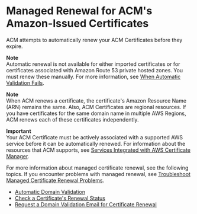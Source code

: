 # Managed Renewal for ACM's Amazon\-Issued Certificates<a name="managed-renewal"></a>

ACM attempts to automatically renew your ACM Certificates before they expire\.

**Note**  
 Automatic renewal is not available for either imported certificates or for certificates associated with Amazon Route 53 private hosted zones\. You must renew these manually\. For more information, see [When Automatic Validation Fails](how-domain-validation-works.md#how-manual-domain-validation-works)\. 

**Note**  
When ACM renews a certificate, the certificate's Amazon Resource Name \(ARN\) remains the same\. Also, ACM Certificates are regional resources\. If you have certificates for the same domain name in multiple AWS Regions, ACM renews each of these certificates independently\.

**Important**  
Your ACM Certificate must be actively associated with a supported AWS service before it can be automatically renewed\. For information about the resources that ACM supports, see [Services Integrated with AWS Certificate Manager](acm-services.md)\. 

For more information about managed certificate renewal, see the following topics\. If you encounter problems with managed renewal, see [Troubleshoot Managed Certificate Renewal Problems](troubleshooting-renewal.md)\.


+ [Automatic Domain Validation](how-domain-validation-works.md)
+ [Check a Certificate's Renewal Status](check-certificate-renewal-status.md)
+ [Request a Domain Validation Email for Certificate Renewal](request-domain-validation-email-for-renewal.md)